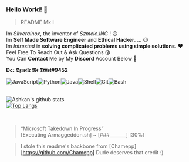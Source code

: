 ### Hello World! 👋
> README Mk I

Im *Silverainox*, the inventor of *Szmelc.INC* ! :smiley: <br>
Im **Self Made Software Engineer** and **Ethical Hacker**. ... :wink: <br>
Im *Intrested* in **solving complicated problems using simple solutions**. :heart: <br>
Feel Free To Reach Out & Ask Questions :kissing_heart: <br>
You Can **Contact** Me by My **Discord** Account Below :facepunch: <br>

**Dc: 𝕾𝖟𝖒𝖊𝖑𝖈 𝖂𝖊 𝕿𝖗𝖚𝖘𝖙#9452**

<div style="display: flex;">
  <img alt="JavaScript" src="https://img.shields.io/badge/javascript%20-%23323330.svg?&style=for-the-badge&logo=javascript&logoColor=%23F7DF1E"/>
  <img alt="Python" src="https://img.shields.io/badge/python%20-%2314354C.svg?&style=for-the-badge&logo=python&logoColor=white"/>
  <img alt="Java" src="https://img.shields.io/badge/java-%23ED8B00.svg?&style=for-the-badge&logo=java&logoColor=white"/>
  <img alt="Shell" src="https://img.shields.io/badge/react%20-%2320232a.svg?&style=for-the-badge&logo=react&logoColor=%2361DAFB"/>
  <img alt="Git" src="https://img.shields.io/badge/git%20-%23F05033.svg?&style=for-the-badge&logo=git&logoColor=white"/>
  <img alt="Bash" src="https://img.shields.io/badge/bash%20-%88F8042.svg?&style=for-the-badge&logo=gnubash&logoColor=black"/>

</div>


<br>

![Ashkan's github stats](https://github-readme-stats.vercel.app/api?username=serainox420&show_icons=true&theme=gotham) <br>
[![Top Langs](https://github-readme-stats.vercel.app/api/top-langs/?username=serainox420&theme=gotham&layout=compact)](https://github.com/serainox420/serainox420)

<br>

> “Microsoft Takedown In Progress”\
> [Executing Armaggeddon.sh] ~ [###_______] [30%]


> I stole this readme's backbone from [Chamepp]\
> [https://github.com/Chamepp]
Dude deserves that credit :)
<br>
